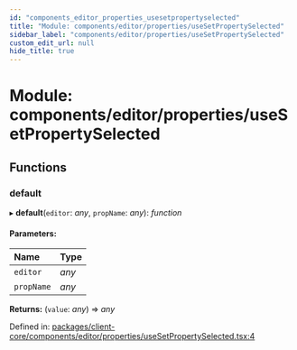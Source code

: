 ```yaml
---
id: "components_editor_properties_usesetpropertyselected"
title: "Module: components/editor/properties/useSetPropertySelected"
sidebar_label: "components/editor/properties/useSetPropertySelected"
custom_edit_url: null
hide_title: true
---
```


# Module: components/editor/properties/useSetPropertySelected

## Functions

### default

▸ **default**(`editor`: *any*, `propName`: *any*): *function*

#### Parameters:

Name | Type |
:------ | :------ |
`editor` | *any* |
`propName` | *any* |

**Returns:** (`value`: *any*) => *any*

Defined in: [packages/client-core/components/editor/properties/useSetPropertySelected.tsx:4](https://github.com/xr3ngine/xr3ngine/blob/56376a778/packages/client-core/components/editor/properties/useSetPropertySelected.tsx#L4)
